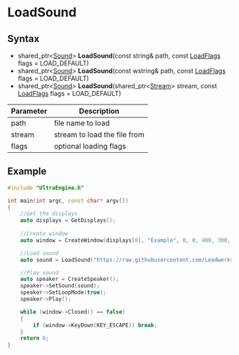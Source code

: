 # LoadSound

## Syntax
- shared_ptr<[Sound](Sound)> **LoadSound**(const string& path, const [LoadFlags](LoadFlags) flags = LOAD_DEFAULT)
- shared_ptr<[Sound](Sound)> **LoadSound**(const wstring& path, const [LoadFlags](LoadFlags) flags = LOAD_DEFAULT)
- shared_ptr<[Sound](Sound)> **LoadSound**(shared_ptr<[Stream](Stream)> stream, const [LoadFlags](LoadFlags) flags = LOAD_DEFAULT)

|Parameter|Description|
|-|-|
|path|file name to load|
|stream|stream to load the file from|
|flags|optional loading flags|

## Example

```c++
#include "UltraEngine.h"

int main(int argc, const char* argv[])
{
	//Get the displays
	auto displays = GetDisplays();
	
	//Create window
	auto window = CreateWindow(displays[0], "Example", 0, 0, 400, 300, WINDOW_TITLEBAR | WINDOW_CENTER);

	//Load sound
	auto sound = LoadSound("https://raw.githubusercontent.com/Leadwerks/Documentation/master/Assets/Sound/notification.wav");

	//Play sound
	auto speaker = CreateSpeaker();
	speaker->SetSound(sound);
	speaker->SetLoopMode(true);
	speaker->Play();

	while (window->Closed() == false)
	{
		if (window->KeyDown(KEY_ESCAPE)) break;
	}
	return 0;
}
```
